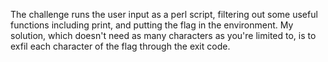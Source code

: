 The challenge runs the user input as a perl script, filtering out some useful functions including print, and putting the flag in the environment. My solution, which doesn't need as many characters as you're limited to, is to exfil each character of the flag through the exit code.

